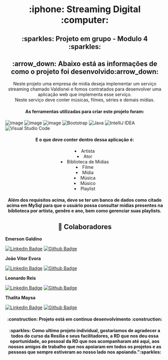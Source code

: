 <h1 align="center"> :iphone: Streaming Digital :computer: </h1> 


<h2 align="center">:sparkles: Projeto em grupo - Modulo 4 :sparkles:</h2>

<h2 align="center">:arrow_down: Abaixo está as informações de como o projeto foi desenvolvido:arrow_down:</h2>

<p align="center"> Neste projeto uma empresa de midia deseja implementar um serviço streaming chamado Valdisnei e fomos contratados para desenvolver uma aplicação web que implementa esse serviço.
<br> Neste serviço deve conter músicas, filmes, séries e demais mídias.</p>

<h4 align="center">As ferramentas utilizadas para criar este projeto foram: </h4>

![image](https://img.shields.io/badge/React-20232A?style=for-the-badge&logo=react&logoColor=61DAFB)
![image](https://img.shields.io/badge/Spring-6DB33F?style=for-the-badge&logo=spring&logoColor=white)
![image](https://img.shields.io/badge/MySQL-00000F?style=for-the-badge&logo=mysql&logoColor=white)
![Bootstrap](https://img.shields.io/badge/bootstrap-%23563D7C.svg?style=for-the-badge&logo=bootstrap&logoColor=white)
![Java](https://img.shields.io/badge/java19-%23ED8B00.svg?style=for-the-badge&logo=java&logoColor=white)
![IntelliJ IDEA](https://img.shields.io/badge/IntelliJIDEA-000000.svg?style=for-the-badge&logo=intellij-idea&logoColor=white)
![Visual Studio Code](https://img.shields.io/badge/Visual%20Studio%20Code-0078d7.svg?style=for-the-badge&logo=visual-studio-code&logoColor=white)





<h4 align="center">E o que deve conter dentro dessa aplicação é: </h4>

<li align="center"> Artista
<li align="center"> Ator
<li align="center"> Biblioteca de Midias
<li align="center"> Filme
<li align="center"> Mídia
<li align="center"> Música
<li align="center"> Músico
<li align="center"> Playlist
</li>


<h4 align="center"> Além dos requisitos acima, deve se ter um banco de dados como citado acima em MySql para que o usuário possa consultar mídias presentes na biblioteca por artista, genêro e ano, bem como gerenciar suas playlists.</h4>



<h2 align='center'> 🦸 Colaboradores</h2>


<b>Emerson Galdino</b>
<br>

[![Linkedin Badge](https://img.shields.io/badge/emersongaldino-0077B5?style=for-the-badge&logo=linkedin&logoColor=white&link=https://www.linkedin.com/in/emerson-pg/)](https://www.linkedin.com/in/emerson-pg/) [![Github Badge](https://img.shields.io/badge/emersongaldino-100000?style=for-the-badge&logo=github&logoColor=whitee&link=https://github.com/EmersonGald1n0)](https://github.com/EmersonGald1n0)





<b>João Vitor Evora</b>
<br>

[![Linkedin Badge](https://img.shields.io/badge/joaovitorevora-0077B5?style=for-the-badge&logo=linkedin&logoColor=white&link=https://www.linkedin.com/in/joaovitorevora/)](https://www.linkedin.com/in/joaovitorevora/) [![Github Badge](https://img.shields.io/badge/joaovitorevora-100000?style=for-the-badge&logo=github&logoColor=whitee&link=https://github.com/joaovitorevora)](https://github.com/joaovitorevora)



<b align='right'>Leonardo Reis</b>
<br>

[![Linkedin Badge](https://img.shields.io/badge/leornardoreis-0077B5?style=for-the-badge&logo=linkedin&logoColor=white&link=//https://www.linkedin.com/in/leonardo-reis-95228893/)](https://www.linkedin.com/in/leonardo-reis-95228893/) [![Github Badge](https://img.shields.io/badge/leonardoreis-100000?style=for-the-badge&logo=github&logoColor=whitee&link=https://github.com/lrmello/)](https://github.com/lrmello/)



<b>Thalita Maysa</b>
<br>

[![Linkedin Badge](https://img.shields.io/badge/thalitamaysa-0077B5?style=for-the-badge&logo=linkedin&logoColor=white&link=https://www.linkedin.com/in/thalita-maysa-a17707185//)](https://www.linkedin.com/in/thalita-maysa-a17707185//) [![Github Badge](https://img.shields.io/badge/thalitamaysa-100000?style=for-the-badge&logo=github&logoColor=whitee&link=https://github.com/thalitamaysa)](https://github.com/thalitamaysa)

</p>



<h4 align="center"> 
    :construction:  Projeto está em continuo desenvolvimento  :construction:
</h4>



<h4 align="center"> :sparkles: Como ultimo projeto individual, gostariamos de agradecer a todos do curso da Resilia e seus facilitadores, a RD que nos deu essa oportunidade, ao pessoal da RD que nos acompanharam até aqui, aos nossos amigos de trabalho que nos apoiaram em todos os projetos e as pessoas que sempre estiveram ao nosso lado nos apoiando.":sparkles:</h4>


